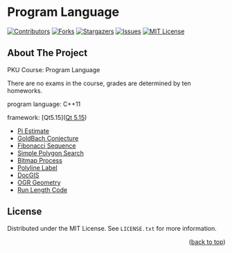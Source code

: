# Program Language

<!-- PROJECT SHIELDS -->
[![Contributors][contributors-shield]][contributors-url]
[![Forks][forks-shield]][forks-url]
[![Stargazers][stars-shield]][stars-url]
[![Issues][issues-shield]][issues-url]
[![MIT License][license-shield]][license-url]

<!-- ABOUT THE PROJECT -->

## About The Project
PKU Course: Program Language

There are no exams in the course, grades are determined by ten homeworks.

program language: C++11

framework: [Qt5.15]([Qt 5.15](https://doc.qt.io/qt-5.15/))


* [Pi Estimate](./lab01/README.md)
* [GoldBach Conjecture](./lab02/README.md)
* [Fibonacci Sequence](./lab03/README.md)
* [Simple Polygon Search](./lab04/README.md)
* [Bitmap Process](./lab05/README.md)
* [Polyline Label](./lab06/README.md) 
* [DocGIS](./lab07/README.md)
* [OGR Geometry](./lab08/README.md)
* [Run Length Code](./lab09/README.md)


<!-- LICENSE -->
## License

Distributed under the MIT License. See `LICENSE.txt` for more information.

<p align="right">(<a href="#top">back to top</a>)</p>



<!-- MARKDOWN LINKS & IMAGES -->
[contributors-shield]: https://img.shields.io/github/contributors/watercore1/Program-Language.svg?style=flat-square
[contributors-url]: https://github.com/watercore1/Program-Language/graphs/contributors
[forks-shield]: https://img.shields.io/github/forks/watercore1/Program-Language.svg?style=flat-square
[forks-url]: https://github.com/watercore1/Program-Language/network/members
[stars-shield]: https://img.shields.io/github/stars/watercore1/Program-Language.svg?style=flat-square
[stars-url]: https://github.com/watercore1/Program-Language/stargazers
[issues-shield]: https://img.shields.io/github/issues/watercore1/Program-Language.svg?style=flat-square
[issues-url]: https://img.shields.io/github/issues/watercore1/Program-Language.svg
[license-shield]: https://img.shields.io/github/license/watercore1/Program-Language.svg?style=flat-square
[license-url]: https://github.com/watercore1/Program-Language/blob/master/LICENSE.txt
[product-screenshot]: readme/screenshot.png

